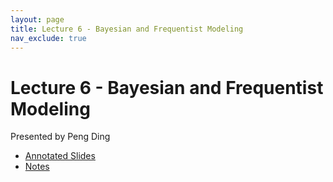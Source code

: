 ```yaml
---
layout: page
title: Lecture 6 - Bayesian and Frequentist Modeling
nav_exclude: true
---
```


# Lecture 6 - Bayesian and Frequentist Modeling

Presented by Peng Ding

- [Annotated Slides](https://drive.google.com/file/d/1XnqyqGSoR00dQa9x5KIGLFWwLzjs7w2s/view?usp=drive_link)
- [Notes](https://drive.google.com/file/d/1gjyNo-sJ0OVGcO9Enw6oaEwFfxb8nIPh/view?usp=sharing)
